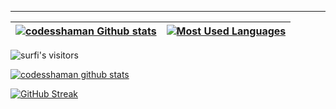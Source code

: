 ____
|[![codesshaman Github stats](https://github-readme-stats.vercel.app/api?username=codesshaman&count_private=true&show_icons=true&hide=contribs,issues&hide_border=true)](https://github.com/codesshaman?tab=repositories) | [![Most Used Languages](https://github-readme-stats.vercel.app/api/top-langs/?username=codesshaman&layout=compact&hide_border=true)](https://github.com/codesshaman?tab=repositories) |
|---|---|
<img alt="surfi's visitors" src="https://komarev.com/ghpvc/?username=codesshaman&color=blue&style=flat&label=visitors" />

[![codesshaman github stats](https://github-readme-stats.vercel.app/api?username=codesshaman&show_icons=true&count_private=true&theme=radical&hide=stars)](https://github.com/codesshaman)

[![GitHub Streak](https://github-readme-streak-stats.herokuapp.com/?user=codesshaman&theme=dark&count_private=true&theme=radical)](https://github.com/codesshaman)

